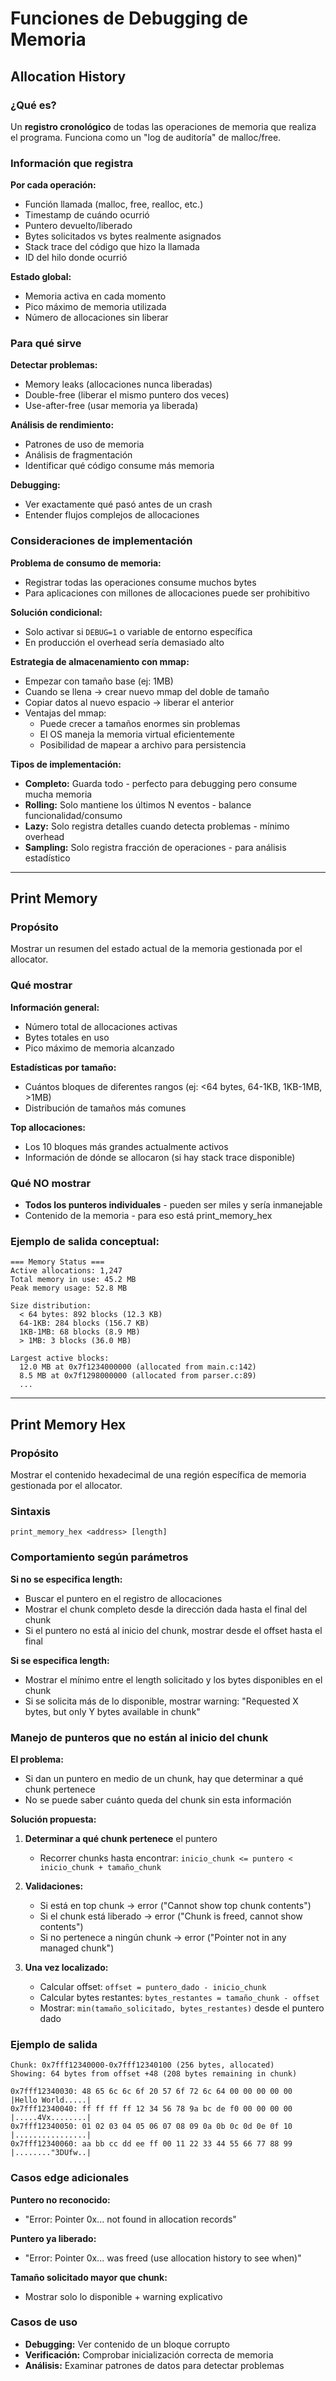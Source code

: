 # Funciones de Debugging de Memoria

## Allocation History

### ¿Qué es?
Un **registro cronológico** de todas las operaciones de memoria que realiza el programa. Funciona como un "log de auditoría" de malloc/free.

### Información que registra

**Por cada operación:**
- Función llamada (malloc, free, realloc, etc.)
- Timestamp de cuándo ocurrió
- Puntero devuelto/liberado
- Bytes solicitados vs bytes realmente asignados
- Stack trace del código que hizo la llamada
- ID del hilo donde ocurrió

**Estado global:**
- Memoria activa en cada momento
- Pico máximo de memoria utilizada
- Número de allocaciones sin liberar

### Para qué sirve

**Detectar problemas:**
- Memory leaks (allocaciones nunca liberadas)
- Double-free (liberar el mismo puntero dos veces)
- Use-after-free (usar memoria ya liberada)

**Análisis de rendimiento:**
- Patrones de uso de memoria
- Análisis de fragmentación
- Identificar qué código consume más memoria

**Debugging:**
- Ver exactamente qué pasó antes de un crash
- Entender flujos complejos de allocaciones

### Consideraciones de implementación

**Problema de consumo de memoria:**
- Registrar todas las operaciones consume muchos bytes
- Para aplicaciones con millones de allocaciones puede ser prohibitivo

**Solución condicional:**
- Solo activar si `DEBUG=1` o variable de entorno específica
- En producción el overhead sería demasiado alto

**Estrategia de almacenamiento con mmap:**
- Empezar con tamaño base (ej: 1MB)
- Cuando se llena → crear nuevo mmap del doble de tamaño
- Copiar datos al nuevo espacio → liberar el anterior
- Ventajas del mmap:
  - Puede crecer a tamaños enormes sin problemas
  - El OS maneja la memoria virtual eficientemente
  - Posibilidad de mapear a archivo para persistencia

**Tipos de implementación:**
- **Completo:** Guarda todo - perfecto para debugging pero consume mucha memoria
- **Rolling:** Solo mantiene los últimos N eventos - balance funcionalidad/consumo
- **Lazy:** Solo registra detalles cuando detecta problemas - mínimo overhead
- **Sampling:** Solo registra fracción de operaciones - para análisis estadístico

---

## Print Memory

### Propósito
Mostrar un resumen del estado actual de la memoria gestionada por el allocator.

### Qué mostrar

**Información general:**
- Número total de allocaciones activas
- Bytes totales en uso
- Pico máximo de memoria alcanzado

**Estadísticas por tamaño:**
- Cuántos bloques de diferentes rangos (ej: <64 bytes, 64-1KB, 1KB-1MB, >1MB)
- Distribución de tamaños más comunes

**Top allocaciones:**
- Los 10 bloques más grandes actualmente activos
- Información de dónde se allocaron (si hay stack trace disponible)

### Qué NO mostrar
- **Todos los punteros individuales** - pueden ser miles y sería inmanejable
- Contenido de la memoria - para eso está print_memory_hex

### Ejemplo de salida conceptual:
```
=== Memory Status ===
Active allocations: 1,247
Total memory in use: 45.2 MB
Peak memory usage: 52.8 MB

Size distribution:
  < 64 bytes: 892 blocks (12.3 KB)
  64-1KB: 284 blocks (156.7 KB) 
  1KB-1MB: 68 blocks (8.9 MB)
  > 1MB: 3 blocks (36.0 MB)

Largest active blocks:
  12.0 MB at 0x7f1234000000 (allocated from main.c:142)
  8.5 MB at 0x7f1298000000 (allocated from parser.c:89)
  ...
```

---

## Print Memory Hex

### Propósito
Mostrar el contenido hexadecimal de una región específica de memoria gestionada por el allocator.

### Sintaxis
```
print_memory_hex <address> [length]
```

### Comportamiento según parámetros

**Si no se especifica length:**
- Buscar el puntero en el registro de allocaciones
- Mostrar el chunk completo desde la dirección dada hasta el final del chunk
- Si el puntero no está al inicio del chunk, mostrar desde el offset hasta el final

**Si se especifica length:**
- Mostrar el mínimo entre el length solicitado y los bytes disponibles en el chunk
- Si se solicita más de lo disponible, mostrar warning: "Requested X bytes, but only Y bytes available in chunk"

### Manejo de punteros que no están al inicio del chunk

**El problema:**
- Si dan un puntero en medio de un chunk, hay que determinar a qué chunk pertenece
- No se puede saber cuánto queda del chunk sin esta información

**Solución propuesta:**
1. **Determinar a qué chunk pertenece** el puntero
   - Recorrer chunks hasta encontrar: `inicio_chunk <= puntero < inicio_chunk + tamaño_chunk`

2. **Validaciones:**
   - Si está en top chunk → error ("Cannot show top chunk contents")
   - Si el chunk está liberado → error ("Chunk is freed, cannot show contents") 
   - Si no pertenece a ningún chunk → error ("Pointer not in any managed chunk")

3. **Una vez localizado:**
   - Calcular offset: `offset = puntero_dado - inicio_chunk`
   - Calcular bytes restantes: `bytes_restantes = tamaño_chunk - offset`
   - Mostrar: `min(tamaño_solicitado, bytes_restantes)` desde el puntero dado

### Ejemplo de salida
```
Chunk: 0x7fff12340000-0x7fff12340100 (256 bytes, allocated)
Showing: 64 bytes from offset +48 (208 bytes remaining in chunk)

0x7fff12340030: 48 65 6c 6c 6f 20 57 6f 72 6c 64 00 00 00 00 00  |Hello World.....|
0x7fff12340040: ff ff ff ff 12 34 56 78 9a bc de f0 00 00 00 00  |.....4Vx........|
0x7fff12340050: 01 02 03 04 05 06 07 08 09 0a 0b 0c 0d 0e 0f 10  |................|
0x7fff12340060: aa bb cc dd ee ff 00 11 22 33 44 55 66 77 88 99  |........"3DUfw..|
```

### Casos edge adicionales

**Puntero no reconocido:**
- "Error: Pointer 0x... not found in allocation records"

**Puntero ya liberado:**
- "Error: Pointer 0x... was freed (use allocation history to see when)"

**Tamaño solicitado mayor que chunk:**
- Mostrar solo lo disponible + warning explicativo

### Casos de uso
- **Debugging:** Ver contenido de un bloque corrupto
- **Verificación:** Comprobar inicialización correcta de memoria
- **Análisis:** Examinar patrones de datos para detectar problemas
